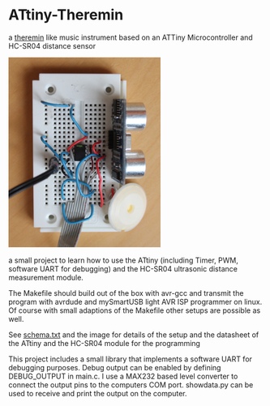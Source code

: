 # ATtiny-Theremin
a [theremin](https://en.wikipedia.org/wiki/Theremin) like music instrument based on an ATTiny Microcontroller and HC-SR04 distance sensor

<img src="https://raw.githubusercontent.com/yoook/ATTiny-Theremin/master/Breadboard.JPG" width="300">

a small project to learn how to use the ATtiny (including Timer, PWM, software UART for debugging) and the HC-SR04 ultrasonic distance measurement module.

The Makefile should build out of the box with avr-gcc and transmit the program with avrdude and mySmartUSB light AVR ISP programmer on linux. Of course with small adaptions of the Makefile other setups are possible as well.

See [schema.txt](schema.txt) and the image for details of the setup and the datasheet of the ATtiny and the HC-SR04 module for the programming

This project includes a small library that implements a software UART for debugging purposes. Debug output can be enabled by defining DEBUG_OUTPUT in main.c. I use a MAX232 based level converter to connect the output pins to the computers COM port. showdata.py can be used to receive and print the output on the computer.
